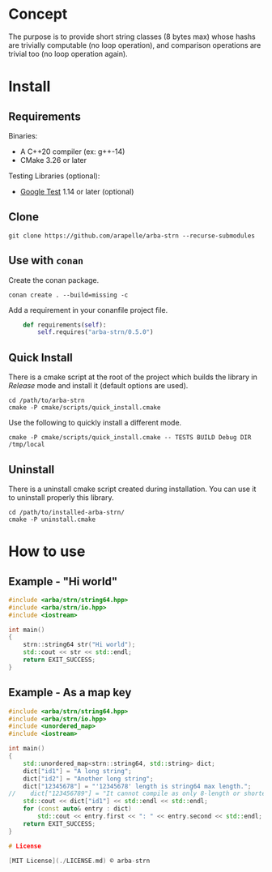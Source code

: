 # Concept #

The purpose is to provide short string classes (8 bytes max) whose hashs are trivially computable
(no loop operation), and comparison operations are trivial too (no loop operation again).

# Install #
## Requirements ##

Binaries:
- A C++20 compiler (ex: g++-14)
- CMake 3.26 or later

Testing Libraries (optional):
- [Google Test](https://github.com/google/googletest) 1.14 or later (optional)

## Clone

```
git clone https://github.com/arapelle/arba-strn --recurse-submodules
```

## Use with `conan`

Create the conan package.
```
conan create . --build=missing -c
```
Add a requirement in your conanfile project file.
```python
    def requirements(self):
        self.requires("arba-strn/0.5.0")
```

## Quick Install ##
There is a cmake script at the root of the project which builds the library in *Release* mode and install it (default options are used).
```
cd /path/to/arba-strn
cmake -P cmake/scripts/quick_install.cmake
```
Use the following to quickly install a different mode.
```
cmake -P cmake/scripts/quick_install.cmake -- TESTS BUILD Debug DIR /tmp/local
```

## Uninstall ##
There is a uninstall cmake script created during installation. You can use it to uninstall properly this library.
```
cd /path/to/installed-arba-strn/
cmake -P uninstall.cmake
```

# How to use
## Example - "Hi world"
```c++
#include <arba/strn/string64.hpp>
#include <arba/strn/io.hpp>
#include <iostream>

int main()
{
    strn::string64 str("Hi world");
    std::cout << str << std::endl;
    return EXIT_SUCCESS;
}
```

## Example - As a map key
```c++
#include <arba/strn/string64.hpp>
#include <arba/strn/io.hpp>
#include <unordered_map>
#include <iostream>

int main()
{
    std::unordered_map<strn::string64, std::string> dict;
    dict["id1"] = "A long string";
    dict["id2"] = "Another long string";
    dict["12345678"] = "'12345678' length is string64 max length.";
//    dict["123456789"] = "It cannot compile as only 8-length or shorter C-string are accepted.";
    std::cout << dict["id1"] << std::endl << std::endl;
    for (const auto& entry : dict)
        std::cout << entry.first << ": " << entry.second << std::endl;
    return EXIT_SUCCESS;
}

# License

[MIT License](./LICENSE.md) © arba-strn
